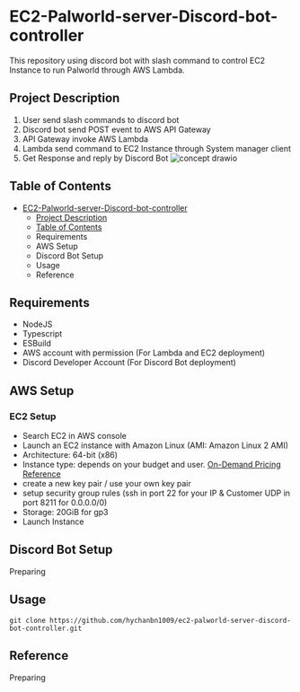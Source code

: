 # EC2-Palworld-server-Discord-bot-controller
This repository using discord bot with slash command to control EC2 Instance to run Palworld through AWS Lambda.

## Project Description
1. User send slash commands to discord bot 
2. Discord bot send POST event to AWS API Gateway
3. API Gateway invoke AWS Lambda
4. Lambda send command to EC2 Instance through System manager client
5. Get Response and reply by Discord Bot
![concept drawio](https://github.com/hychanbn1009/ec2-palworld-server-discord-bot-controller/assets/51984388/116b5d09-2873-48e1-9a6a-8445029a895f)

## Table of Contents
- [EC2-Palworld-server-Discord-bot-controller](#EC2-Palworld-server-Discord-bot-controller)
  - [Project Description](#project-discription)
  - [Table of Contents](#table-of-contents)
  - Requirements
  - AWS Setup
  - Discord Bot Setup
  - Usage
  - Reference

## Requirements
- NodeJS
- Typescript
- ESBuild
- AWS account with permission (For Lambda and EC2 deployment)
- Discord Developer Account (For Discord Bot deployment)

## AWS Setup
### EC2 Setup
- Search EC2 in AWS console
- Launch an EC2 instance with Amazon Linux (AMI: Amazon Linux 2 AMI)
- Architecture: 64-bit (x86) 
- Instance type: depends on your budget and user. [On-Demand Pricing Reference](https://aws.amazon.com/ec2/pricing/on-demand/)
- create a new key pair / use your own key pair 
- setup security group rules (ssh in port 22 for your IP & Customer UDP in port 8211 for 0.0.0.0/0)
- Storage: 20GiB for gp3
- Launch Instance


## Discord Bot Setup
Preparing

## Usage
```git clone https://github.com/hychanbn1009/ec2-palworld-server-discord-bot-controller.git```

## Reference
Preparing
